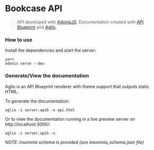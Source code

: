 # Bookcase API

> API developed with [AdonisJS](https://adonisjs.com/).
> Documentation created with [API Blueprint](https://apiblueprint.org/) and [Aglio](https://github.com/danielgtaylor/aglio).

### How to use

Install the dependencies and start the server:

```
yarn
adonis serve --dev
```

### Generate/View the documentation

Aglio is an API Blueprint renderer with theme support that outputs static HTML.

To generate the documentation:

```
aglio -i server.apib -o api.html
```

Or to view the documentation running in a live preview server on http://localhost:3000/:

```
aglio -i server.apib -s
```

_NOTE: insomnia schema is provided (see insomnia_schema.json file)_
